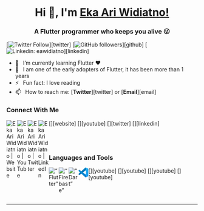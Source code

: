 <h1 align="center"> Hi 👋, I'm <a href="https://www.youtube.com/JohannesMilke?sub_confirmation=1">Eka Ari Widiatno!</a></h1>
<h3 align="center">A Flutter programmer who keeps you alive 😜</h3>

[![Twitter Follow](https://img.shields.io/twitter/follow/ekaa.widiatno?color=1DA1F2&label=Followers&logo=twitter&style=for-the-badge)][twitter]
[![GitHub followers](https://img.shields.io/github/followers/eawidiatno?logo=GitHub&style=for-the-badge)][github]
[![Linkedin: eawidiatno](https://img.shields.io/badge/-CONNECT-blue?style=for-the-badge&logo=Linkedin&link=https://www.linkedin.com/in/JohannesMilke/)][linkedin]

- 🌱 &ensp;I’m currently learning Flutter ❤️
- 🗿 &ensp;I am one of the early adopters of Flutter, it has been more than 1 years
- ⚡ &ensp;Fun fact: I love reading
- 📫 &ensp;How to reach me: [**Twitter**][twitter] or [**Email**][email]

### Connect With Me

[<img align="left" alt="Eka Ari Widiatno | Website" width="28px" src="https://firebasestorage.googleapis.com/v0/b/web-###/o/other%2Fsocial%2Fwebsite.png?alt=media" />][website]
[<img align="left" alt="Eka Ari Widiatno | YouTube" width="28px" src="https://firebasestorage.googleapis.com/v0/b/web-###/o/other%2Fsocial%2Fyoutube.png?alt=media" />][youtube]
[<img align="left" alt="Eka Ari Widiatno | Twitter" width="28px" src="https://firebasestorage.googleapis.com/v0/b/web-###/o/other%2Fsocial%2Ftwitter.png?alt=media" />][twitter]
[<img align="left" alt="Eka Ari Widiatno | LinkedIn" width="28px" src="https://firebasestorage.googleapis.com/v0/b/web-###/o/other%2Fsocial%2Flinkedin.png?alt=media" />][linkedin]

<!--[<img align="left" alt="Eka Ari Widiatno | Instagram" width="28px" src="https://firebasestorage.googleapis.com/v0/b/web-###/o/other%2Fsocial%2Finstagram.png?alt=media" />][instagram]
[<img align="left" alt="Eka Ari Widiatno | Facebook" width="28px" src="https://firebasestorage.googleapis.com/v0/b/web-###/o/other%2Fsocial%2Ffacebook.png?alt=media" />][facebook]
[<img align="left" alt="Eka Ari Widiatno | Medium" width="28px" src="https://firebasestorage.googleapis.com/v0/b/web-###/o/other%2Fsocial%2Fmedium.png?alt=media" />][medium] -->


<br />
<br />

### Languages and Tools
[<img align="left" alt=“Flutter” width="26px" src="https://www.vectorlogo.zone/logos/flutterio/flutterio-icon.svg" />][youtube]
[<img align="left" alt=“Firebase” width="26px" src="https://www.vectorlogo.zone/logos/firebase/firebase-icon.svg" />][youtube]
[<img align="left" alt=“Dart” width="26px" src="https://www.vectorlogo.zone/logos/dartlang/dartlang-icon.svg" />][youtube]
[<img align="left" alt=“Github” width="26px" src="https://raw.githubusercontent.com/github/explore/80688e429a7d4ef2fca1e82350fe8e3517d3494d/topics/visual-studio-code/visual-studio-code.png" />][youtube]



<br />
<br />

---


